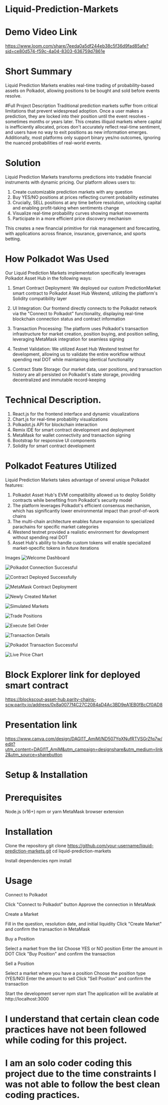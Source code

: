 # Liquid-Prediction-Markets


# Demo Video Link

https://www.loom.com/share/7eeda0a5df244eb38c5f36d9fad85afe?sid=ce80d574-f59c-4a04-8303-636759d7861e

# Short Summary 
Liquid Prediction Markets enables real-time trading of probability-based assets on Polkadot, allowing positions to be bought and sold before events resolve.

#Full Project Description
Traditional prediction markets suffer from critical limitations that prevent widespread adoption. Once a user makes a prediction, they are locked into their position until the event resolves - sometimes months or years later. This creates illiquid markets where capital is inefficiently allocated, prices don't accurately reflect real-time sentiment, and users have no way to exit positions as new information emerges. Additionally, most platforms only support binary yes/no outcomes, ignoring the nuanced probabilities of real-world events.

# Solution
Liquid Prediction Markets transforms predictions into tradable financial instruments with dynamic pricing. Our platform allows users to:

1. Create customizable prediction markets with any question
2. Buy YES/NO positions at prices reflecting current probability estimates
3. Crucially, SELL positions at any time before resolution, unlocking capital and enabling profit-taking when sentiments change
4. Visualize real-time probability curves showing market movements
5. Participate in a more efficient price discovery mechanism

This creates a new financial primitive for risk management and forecasting, with applications across finance, insurance, governance, and sports betting.


# How Polkadot Was Used

Our Liquid Prediction Markets implementation specifically leverages Polkadot Asset Hub in the following ways:

1. Smart Contract Deployment: We deployed our custom PredictionMarket smart contract to Polkadot Asset Hub Westend, utilizing the platform's Solidity compatibility layer

2. UI Integration: Our frontend directly connects to the Polkadot network via the "Connect to Polkadot" functionality, displaying real-time blockchain connection status and contract information 

3. Transaction Processing: The platform uses Polkadot's transaction infrastructure for market creation, position buying, and position selling, leveraging MetaMask integration for seamless signing

4. Testnet Validation: We utilized Asset Hub Westend testnet for development, allowing us to validate the entire workflow without spending real DOT while maintaining identical functionality

5. Contract State Storage: Our market data, user positions, and transaction history are all persisted on Polkadot's state storage, providing decentralized and immutable record-keeping

# Technical Description. 
1. React.js for the frontend interface and dynamic visualizations
2. Chart.js for real-time probability visualizations
3. Polkadot.js API for blockchain interaction
4. Remix IDE for smart contract development and deployment
5. MetaMask for wallet connectivity and transaction signing
6. Bootstrap for responsive UI components
7. Solidity for smart contract development



# Polkadot Features Utilized
Liquid Prediction Markets takes advantage of several unique Polkadot features:

1. Polkadot Asset Hub's EVM compatibility allowed us to deploy Solidity contracts while benefiting from Polkadot's security model
2. The platform leverages Polkadot's efficient consensus mechanism, which has significantly lower environmental impact than proof-of-work chains
3. The multi-chain architecture enables future expansion to specialized parachains for specific market categories
4. Westend testnet provided a realistic environment for development without spending real DOT
5. Asset Hub's ability to handle custom tokens will enable specialized market-specific tokens in future iterations

Images
![Welcome Dashboard](images/welcome_dashboard.png)

![Polkadot Connection Successful](images/successfulconnection_polkadot.png)

![Contract Deployed Successfully](images/successful_deployment.png)

![MetaMask Contract Deployment](images/metamask_contractdeployment.png)

![Newly Created Market](images/newlycreated_market.png)

![Simulated Markets](images/simulated_markets.png)

![Trade Positions](images/trade_positions.png)

![Execute Sell Order](images/trade_positionsell.png)

![Transaction Details](images/transaction_details.png)

![Polkadot Transaction Successful](images/successfultransaction_polkadot.png)

![Live Price Chart](images/live_pricechart.png)

# Block Explorer link for deployed smart contract 
https://blockscout-asset-hub.parity-chains-scw.parity.io/address/0x8a0077f4C27C2084aD4Ac3BD9eA1EB0fBcCf0AD8

# Presentation link
https://www.canva.com/design/DAGl1T_AmiM/ND507YpXNufRTVSGrZfq7w/edit?utm_content=DAGl1T_AmiM&utm_campaign=designshare&utm_medium=link2&utm_source=sharebutton


# Setup & Installation
# Prerequisites

Node.js (v16+)
npm or yarn
MetaMask browser extension


# Installation

Clone the repository
git clone https://github.com/your-username/liquid-prediction-markets.git
cd liquid-prediction-markets

Install dependencies
npm install



# Usage

Connect to Polkadot

Click "Connect to Polkadot" button
Approve the connection in MetaMask


Create a Market

Fill in the question, resolution date, and initial liquidity
Click "Create Market" and confirm the transaction in MetaMask


Buy a Position

Select a market from the list
Choose YES or NO position
Enter the amount in DOT
Click "Buy Position" and confirm the transaction


Sell a Position

Select a market where you have a position
Choose the position type (YES/NO)
Enter the amount to sell
Click "Sell Position" and confirm the transaction

Start the development server
npm start
The application will be available at http://localhost:3000


# I understand that certain clean code practices have not been followed while coding for this project.
# I am an solo coder coding this project due to the time constraints I was not able to follow the best clean coding practices.


